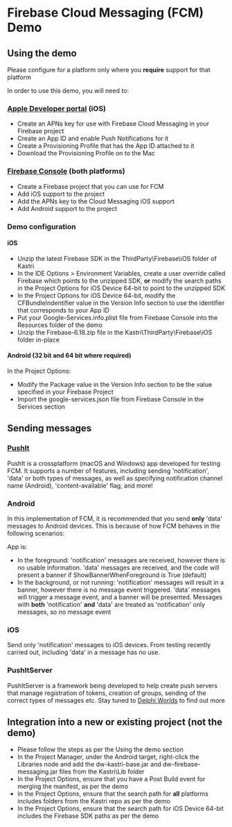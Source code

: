 # Firebase Cloud Messaging (FCM) Demo

## Using the demo

Please configure for a platform only where you **require** support for that platform

In order to use this demo, you will need to:

### [Apple Developer portal](http://developer.apple.com/account) (iOS)

* Create an APNs key for use with Firebase Cloud Messaging in your Firebase project
* Create an App ID and enable Push Notifications for it
* Create a Provisioning Profile that has the App ID attached to it
* Download the Provisioning Profile on to the Mac

### [Firebase Console](https://console.firebase.google.com) (both platforms)

* Create a Firebase project that you can use for FCM
* Add iOS support to the project
* Add the APNs key to the Cloud Messaging iOS support
* Add Android support to the project

### Demo configuration

#### iOS

* Unzip the latest Firebase SDK in the ThirdParty\Firebase\iOS folder of Kastri
* In the IDE Options > Environment Variables, create a user override called Firebase which points to the unzipped SDK, **or** modify the search paths in the Project Options for iOS Device 64-bit to point to the unzipped SDK
* In the Project Options for iOS Device 64-bit, modify the CFBundleIndentifier value  in the Version Info section to use the identifier that corresponds to your App ID
* Put your Google-Services.info.plist file from Firebase Console into the Resources folder of the demo
* Unzip the Firebase-6.18.zip file in the Kastri\ThirdParty\Firebase\iOS folder in-place

#### Android (32 bit and 64 bit where required)

In the Project Options:

* Modify the Package value in the Version Info section to be the value specified in your Firebase Project
* Import the google-services.json file from Firebase Console in the Services section

## Sending messages

### [PushIt](https://github.com/DelphiWorlds/PushIt)

PushIt is a crossplatform (macOS and Windows) app developed for testing FCM. It supports a number of features, including sending 'notification', 'data' or both types of messages, as well as specifying notification channel name (Android), 'content-available' flag, and more!

### Android

In this implementation of FCM, it is recommended that you send **only** 'data' messages to Android devices. This is because of how FCM behaves in the following scenarios:

App is:

* In the foreground: 'notification' messages are received, however there is no usable information. 'data' messages are received, and the code will present a banner if ShowBannerWhenForeground is True (default)
* In the background, or not running: 'notification' messages will result in a banner, however there is no message event triggered. 'data' messages will trigger a message event, and a banner will be presented. Messages with **both** 'notification' **and** 'data' are treated as 'notification' only messages, so no message event

### iOS

Send only 'notification' messages to iOS devices. From testing recently carried out, including 'data' in a message has no use.

### PushItServer

PushItServer is a framework being developed to help create push servers that manage registration of tokens, creation of groups, sending of the correct types of messages etc. Stay tuned to [Delphi Worlds](https://github.com/sponsors/DelphiWorlds) to find out more

## Integration into a new or existing project (not the demo)

* Please follow the steps as per the Using the demo section
* In the Project Manager, under the Android target, right-click the Libraries node and add the dw-kastri-base.jar and dw-firebase-messaging.jar files from the Kastri\Lib folder
* In the Project Options, ensure that you have a Post Build event for merging the manifest, as per the demo
* In the Project Options, ensure that the search path for **all** platforms includes folders from the Kastri repo as per the demo
* In the Project Options, ensure that the search path for iOS Device 64-bit includes the Firebase SDK paths as per the demo








